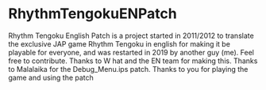 # RhythmTengokuENPatch
Rhythm Tengoku English Patch is a project started in 2011/2012 to translate the exclusive JAP game Rhythm Tengoku in english for making it be playable for everyone, and was restarted in 2019 by another guy (me).
Feel free to contribute.
Thanks to W hat and the EN team for making this. Thanks to Malalaika for the Debug_Menu.ips patch. Thanks to you for playing the game and using the patch
